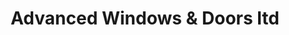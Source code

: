 ---
title: "Advanced Windows & Doors ltd"
url: /hawick/advanced-windows-und-doors-ltd/
shop: Allgemein
---